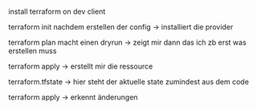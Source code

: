 install terraform on dev client

terraform init nachdem erstellen der config
-> installiert die provider

terraform plan macht einen dryrun
-> zeigt mir dann das ich zb erst was erstellen muss

terraform apply 
-> erstellt mir die ressource

terraform.tfstate 
-> hier steht der aktuelle state zumindest aus dem code

terraform apply
-> erkennt änderungen